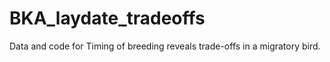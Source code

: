 # BKA_laydate_tradeoffs
Data and code for Timing of breeding reveals trade-offs in a migratory bird.
